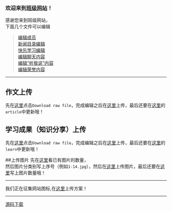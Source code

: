 ### 欢迎来到[班级网站](http://summon00163.github.io)！
感谢您来到班级网站，<br>
下面几个文件可以编辑


>[编辑成员](https://github.com/summon00163/summon00163.github.io/blob/main/json/member.json)<br>
>[新闻目录编辑](https://github.com/summon00163/summon00163.github.io/blob/main/json/news.json)<br>
>[快乐学习编辑](https://github.com/summon00163/summon00163.github.io/blob/main/json/study.json)<br>
>[编辑聊天内容](https://github.com/summon00163/summon00163.github.io/blob/main/json/chat.json)<br>
>[编辑“听我说”内容](https://github.com/summon00163/summon00163.github.io/blob/main/json/say.json)<br>
>[编辑荣誉内容](https://github.com/summon00163/summon00163.github.io/blob/main/json/honor.json)<br>

---

## 作文上传
先在[这里](https://github.com/summon00163/summon00163.github.io/blob/main/article/demo.html)点击`Download raw file`，完成编辑之后在[这里](https://github.com/summon00163/summon00163.github.io/tree/main/article)上传，最后还要在[这里](https://github.com/summon00163/summon00163.github.io/blob/main/json/study.json)的`article`中更新哦！

## 学习成果（知识分享）上传
先在[这里](https://github.com/summon00163/summon00163.github.io/blob/main/learn/demo.html)点击`Download raw file`，完成编辑之后在[这里](https://github.com/summon00163/summon00163.github.io/tree/main/learn)上传，最后还要在[这里](https://github.com/summon00163/summon00163.github.io/blob/main/json/study.json)的`learn`中更新哦！

##上传图片
先在[这里](https://github.com/summon00163/summon00163.github.io/blob/main/story/subgallery/sub.js)看已有图片的数量，<br>
然后图片分类别写上序号（例如`1-14.jpg`），然后在[这里](https://github.com/summon00163/summon00163.github.io/tree/main/story/subgallery/images)上传图片，最后还要在[这里](https://github.com/summon00163/summon00163.github.io/blob/main/story/subgallery/sub.js)写上图片数量哦！
>

---

我们正在征集网站图标,在[这里](https://github.com/summon00163/summon00163.github.io/tree/main/icons)上传方案！

---

[源码下载](http://summon00163.github.io/source-code.zip)

